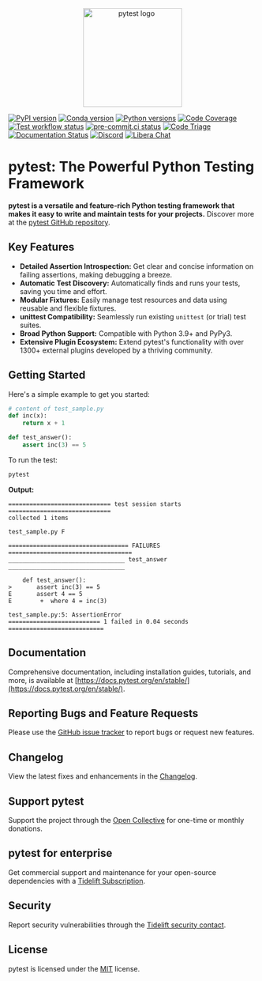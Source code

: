 <div align="center">
  <a href="https://docs.pytest.org/en/stable/">
    <img src="https://github.com/pytest-dev/pytest/raw/main/doc/en/img/pytest_logo_curves.svg" alt="pytest logo" height="200">
  </a>
</div>

[![PyPI version](https://img.shields.io/pypi/v/pytest.svg)](https://pypi.org/project/pytest/)
[![Conda version](https://img.shields.io/conda/vn/conda-forge/pytest.svg)](https://anaconda.org/conda-forge/pytest)
[![Python versions](https://img.shields.io/pypi/pyversions/pytest.svg)](https://pypi.org/project/pytest/)
[![Code Coverage](https://codecov.io/gh/pytest-dev/pytest/branch/main/graph/badge.svg)](https://codecov.io/gh/pytest-dev/pytest)
[![Test workflow status](https://github.com/pytest-dev/pytest/actions/workflows/test.yml/badge.svg)](https://github.com/pytest-dev/pytest/actions?query=workflow%3Atest)
[![pre-commit.ci status](https://results.pre-commit.ci/badge/github/pytest-dev/pytest/main.svg)](https://results.pre-commit.ci/latest/github/pytest-dev/pytest/main)
[![Code Triage](https://www.codetriage.com/pytest-dev/pytest/badges/users.svg)](https://www.codetriage.com/pytest-dev/pytest)
[![Documentation Status](https://readthedocs.org/projects/pytest/badge/?version=latest)](https://pytest.readthedocs.io/en/latest/?badge=latest)
[![Discord](https://img.shields.io/badge/Discord-pytest--dev-blue)](https://discord.com/invite/pytest-dev)
[![Libera Chat](https://img.shields.io/badge/Libera%20chat-%23pytest-orange)](https://web.libera.chat/#pytest)

# pytest: The Powerful Python Testing Framework

**pytest is a versatile and feature-rich Python testing framework that makes it easy to write and maintain tests for your projects.**  Discover more at the [pytest GitHub repository](https://github.com/pytest-dev/pytest).

## Key Features

*   **Detailed Assertion Introspection:** Get clear and concise information on failing assertions, making debugging a breeze.
*   **Automatic Test Discovery:** Automatically finds and runs your tests, saving you time and effort.
*   **Modular Fixtures:** Easily manage test resources and data using reusable and flexible fixtures.
*   **unittest Compatibility:** Seamlessly run existing `unittest` (or trial) test suites.
*   **Broad Python Support:** Compatible with Python 3.9+ and PyPy3.
*   **Extensive Plugin Ecosystem:** Extend pytest's functionality with over 1300+ external plugins developed by a thriving community.

## Getting Started

Here's a simple example to get you started:

```python
# content of test_sample.py
def inc(x):
    return x + 1

def test_answer():
    assert inc(3) == 5
```

To run the test:

```bash
pytest
```

**Output:**

```
============================= test session starts =============================
collected 1 items

test_sample.py F

================================== FAILURES ===================================
_________________________________ test_answer _________________________________

    def test_answer():
>       assert inc(3) == 5
E       assert 4 == 5
E        +  where 4 = inc(3)

test_sample.py:5: AssertionError
========================== 1 failed in 0.04 seconds ===========================
```

## Documentation

Comprehensive documentation, including installation guides, tutorials, and more, is available at [https://docs.pytest.org/en/stable/](https://docs.pytest.org/en/stable/).

## Reporting Bugs and Feature Requests

Please use the [GitHub issue tracker](https://github.com/pytest-dev/pytest/issues) to report bugs or request new features.

## Changelog

View the latest fixes and enhancements in the [Changelog](https://docs.pytest.org/en/stable/changelog.html).

## Support pytest

Support the project through the [Open Collective](https://opencollective.com/pytest) for one-time or monthly donations.

## pytest for enterprise

Get commercial support and maintenance for your open-source dependencies with a [Tidelift Subscription](https://tidelift.com/subscription/pkg/pypi-pytest?utm_source=pypi-pytest&utm_medium=referral&utm_campaign=enterprise&utm_term=repo).

## Security

Report security vulnerabilities through the [Tidelift security contact](https://tidelift.com/security).

## License

pytest is licensed under the [MIT](https://github.com/pytest-dev/pytest/blob/main/LICENSE) license.